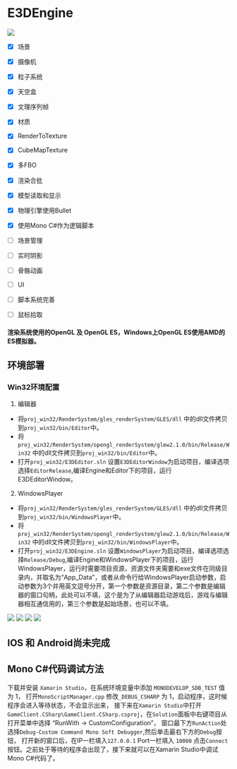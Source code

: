 # E3DEngine
![](https://github.com/panqingyun/E3D/blob/master/ScreenShot/editor.png)  

- [x] 场景
- [x] 摄像机
- [x] 粒子系统
- [x] 天空盒
- [x] 文理序列帧
- [x] 材质
- [x] RenderToTexture
- [x] CubeMapTexture
- [x] 多FBO
- [x] 渲染合批
- [x] 模型读取和显示
- [x] 物理引擎使用Bullet
- [x] 使用Mono C#作为逻辑脚本

- [ ] 场景管理
- [ ] 实时阴影
- [ ] 骨骼动画
- [ ] UI
- [ ] 脚本系统完善
- [ ] 鼠标拾取

#### 渲染系统使用的OpenGL 及 OpenGL ES，Windows上OpenGL ES使用AMD的ES模拟器。

## 环境部署

### Win32环境配置
1. 编辑器
- 将``proj_win32/RenderSystem/gles_renderSystem/GLES/dll`` 中的dll文件拷贝到``proj_win32/bin/Editor``中。 
-  将``proj_win32/RenderSystem/opengl_renderSystem/glew2.1.0/bin/Release/Win32`` 中的dll文件拷贝到``proj_win32/bin/Editor``中。 
- 打开``proj_win32/E3DEditor.sln`` 设置``E3DEditorWindow``为启动项目，编译选项选择``EditorRelease``,编译Engine和Editor下的项目，运行E3DEditorWindow。
2. WindowsPlayer
- 将``proj_win32/RenderSystem/gles_renderSystem/GLES/dll`` 中的dll文件拷贝到``proj_win32/bin/WindowsPlayer``中。
-  将``proj_win32/RenderSystem/opengl_renderSystem/glew2.1.0/bin/Release/Win32`` 中的dll文件拷贝到``proj_win32/bin/WindowsPlayer``中。 
- 打开``proj_win32/E3DEngine.sln`` 设置``WindowsPlayer``为启动项目，编译选项选择``Release/Debug``,编译Engine和WindowsPlayer下的项目，运行WindowsPlayer，运行时需要项目资源，资源文件夹需要和exe文件在同级目录内，并取名为“App_Data”，或者从命令行给WindowsPlayer启动参数，启动参数为3个并用英文逗号分开，第一个参数是资源目录，第二个参数是编辑器的窗口句柄，此处可以不填，这个是为了从编辑器启动游戏后，游戏与编辑器相互通信用的，第三个参数是起始场景，也可以不填。

![](https://github.com/panqingyun/E3D/blob/master/ScreenShot/CubTexture.png)
![](https://github.com/panqingyun/E3D/blob/master/ScreenShot/engine.png)
![](https://github.com/panqingyun/E3D/blob/master/ScreenShot/engine1.png)
![](https://github.com/panqingyun/E3D/blob/master/ScreenShot/tree.png)
## IOS 和 Android尚未完成

## Mono C#代码调试方法
下载并安装 ``Xamarin Studio``，在系统环境变量中添加 ``MONODEVELOP_SDB_TEST`` 值为 1，
打开``MonoScriptManager.cpp`` 修改``_DEBUG_CSHARP`` 为 1，启动程序，这时候程序会进入等待状态，不会显示出来， 
接下来在``Xamarin Studio``中打开``GameClient.CSharp\GameClient.CSharp.csproj``，在``Solution``面板中右键项目从打开菜单中选择 “RunWith -> CustomConfiguration”，
窗口最下方``RunAction``处选择``Debug-Custom Command Mono Soft Debugger``,然后单击最右下方的``Debug``按钮，
打开新的窗口后，在IP一栏填入``127.0.0.1`` Port一栏填入 ``10000`` 点击``Connect``按钮。之前处于等待的程序会出现了，接下来就可以在Xamarin Studio中调试Mono C#代码了。
